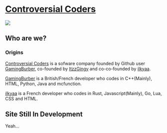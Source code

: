 # [Controversial Coders](https://github.com/ControversialCoders)

![](https://tinyurl.com/controversial-coders-logo2022)

## Who are we?

### Origins

[Controversial Coders](https://github.com/ControversialCoders) is a sofware company founded by Github user [GamingBurber](https://github.com/GamingBurber), co-founded by [ItzzGingy](https://github.com/ItzzGingy) and co-co-founded by [ilkyaa](https://github.com/ilkyaa).

[GamingBurber](https://github.com/GamingBurber) is a British/French developer who codes in C++(Mainly), HTML, Python, Java and mcfunction.

[ilkyaa](https://github.com/ilkyaa) is a French developer who codes in Rust, Javascript(Mainly), Go, Lua, CSS and HTML.

## Site Still In Development

Yeah...
